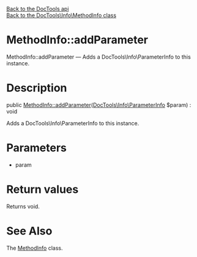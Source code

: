 [Back to the DocTools api](https://github.com/lingtalfi/DocTools/blob/master/doc/api/DocTools.md)<br>
[Back to the DocTools\Info\MethodInfo class](https://github.com/lingtalfi/DocTools/blob/master/doc/api/DocTools/Info/MethodInfo.md)


MethodInfo::addParameter
================



MethodInfo::addParameter — Adds a DocTools\Info\ParameterInfo to this instance.




Description
================


public [MethodInfo::addParameter](https://github.com/lingtalfi/DocTools/blob/master/doc/api/DocTools/Info/MethodInfo/addParameter.md)([DocTools\Info\ParameterInfo](https://github.com/lingtalfi/DocTools/blob/master/doc/api/DocTools/Info/ParameterInfo.md) $param) : void




Adds a DocTools\Info\ParameterInfo to this instance.




Parameters
================


- param

    


Return values
================

Returns void.







See Also
================

The [MethodInfo](https://github.com/lingtalfi/DocTools/blob/master/doc/api/DocTools/Info/MethodInfo.md) class.
